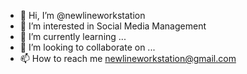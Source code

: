 - 👋 Hi, I’m @newlineworkstation
- 👀 I’m interested in Social Media Management
- 🌱 I’m currently learning ...
- 💞️ I’m looking to collaborate on ...
- 📫 How to reach me newlineworkstation@gmail.com

<!---
newlineworkstation/newlineworkstation is a ✨ special ✨ repository because its `README.md` (this file) appears on your GitHub profile.
You can click the Preview link to take a look at your changes.
--->
